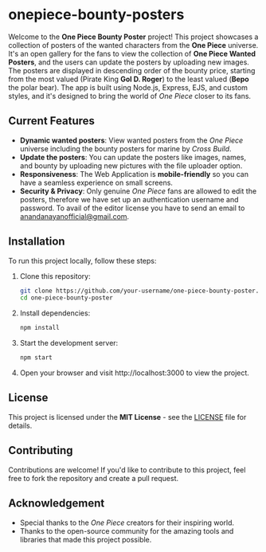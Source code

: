 # onepiece-bounty-posters
Welcome to the **One Piece Bounty Poster** project! This project showcases a collection of posters of the wanted characters from the **One Piece** universe. It's an open gallery for the fans to view the collection of **One Piece Wanted Posters**, and the users can update the posters by uploading new images. The posters are displayed in descending order of the bounty price, starting from the most valued (Pirate King **Gol D. Roger**) to the least valued (**Bepo** the polar bear). The app is built using Node.js, Express, EJS, and custom styles, and it's designed to bring the world of *One Piece* closer to its fans.

## Current Features
* **Dynamic wanted posters**: View wanted posters from the *One Piece* universe including the bounty posters for marine by *Cross Build*.
* **Update the posters**: You can update the posters like images, names, and bounty by uploading new pictures with the file uploader option.
* **Responsiveness**: The Web Application is **mobile-friendly** so you can have a seamless experience on small screens.
* **Security & Privacy**: Only genuine *One Piece* fans are allowed to edit the posters, therefore we have set up an authentication username and password. To avail of the editor license you have to send an email to <anandanayanofficial@gmail.com>.

## Installation

To run this project locally, follow these steps:

1. Clone this repository:
   ```bash
   git clone https://github.com/your-username/one-piece-bounty-poster.git
   cd one-piece-bounty-poster

2. Install dependencies:
   ```bash
   npm install

3. Start the development server:
   ```bash
   npm start

4. Open your browser and visit http://localhost:3000 to view the project.

## License 
This project is licensed under the **MIT License** - see the [LICENSE](LICENSE) file for details.

## Contributing 
Contributions are welcome! If you'd like to contribute to this project, feel free to fork the repository and create a pull request.

## Acknowledgement
* Special thanks to the *One Piece* creators for their inspiring world.
* Thanks to the open-source community for the amazing tools and libraries that made this project possible.

